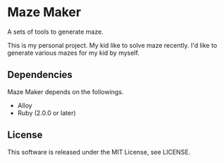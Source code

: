 # Maze Maker

A sets of tools to generate maze.

This is my personal project.
My kid like to solve maze recently.
I'd like to generate various mazes for my kid by myself.

## Dependencies

Maze Maker depends on the followings.

- Alloy
- Ruby (2.0.0 or later)

## License

This software is released under the MIT License, see LICENSE.
